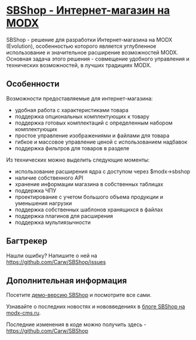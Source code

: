 [SBShop - Интернет-магазин на MODX](https://github.com/Carw/SBShop)
=================

SBShop - решение для разработки Интернет-магазина на MODX (Evolution), особенностью которого является углубленное использование и значительное расширение возможностей MODX. Основная задача этого решения - совмещение удобного управления и технических возможностей, в лучших традициях MODX.

Особенности
-----------

Возможности предоставляемые для интернет-магазина:

* удобная работа с характеристиками товара
* поддержка опциональных комплектующих к товару
* поддержка готовых комплектаций с определенным набором комплектующих
* простое управление изображениями и файлами для товара
* гибкое и массовое управление ценой с использованием надбавок
* поддержка фильтров для товаров в разделе

Из технических можно выделить следующие моменты:

* использование расширения ядра с доступом через $modx->sbshop
* наличие собственного API
* хранение информации магазина в собственных таблицах
* поддержка ЧПУ
* проектирование с учетом большого объема продукции и уменьшения нагрузки
* поддержка собственных шаблонов хранящихся в файлах
* поддержка плагинов для расширения
* поддержка мультиязычности

Багтрекер
---------

Нашли ошибку? Напишите о ней на https://github.com/Carw/SBShop/issues

Дополнительная информация
-------------------------

Посетите [демо-версию SBShop](http://sbshop.modx-demo.ru) и посмотрите все сами.

Узнавайте о последних новостях и нововведениях в [блоге SBShop на modx-cms.ru](http://community.modx-cms.ru/blog/sbshop/).

Последние изменения в коде можно получить здесь - https://github.com/Carw/SBShop